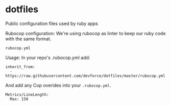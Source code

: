 # dotfiles
Public configuration files used by ruby apps

Rubocop configuration: 
We're using rubocop as linter to keep our ruby code with the same format.
```
rubocop.yml
```
Usage:
In your repo's .rubocop.yml add:

```
inherit_from:
  - https://raw.githubusercontent.com/devforce/dotfiles/master/rubocop.yml
```

And add any Cop overides into your `.rubocop.yml`.
   
    Metrics/LineLength:
      Max: 150
